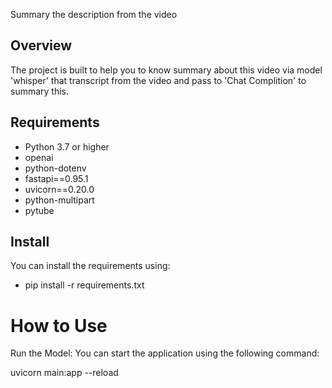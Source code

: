 Summary the description from the video

## Overview

The project is built to help you to know summary about this video via model 'whisper' that transcript from the video and 
pass to 'Chat Complition' to summary this.

## Requirements
- Python 3.7 or higher
- openai
- python-dotenv
- fastapi==0.95.1
- uvicorn==0.20.0
- python-multipart
- pytube

## Install
You can install the requirements using:

- pip install -r requirements.txt


# How to Use
Run the Model: You can start the application using the following command:

uvicorn main:app --reload

